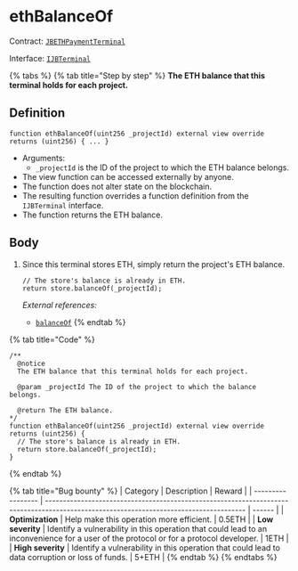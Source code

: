 # ethBalanceOf

Contract: [`JBETHPaymentTerminal`](../)​‌

Interface: [`IJBTerminal`](../../../../interfaces/ijbterminal.md)

{% tabs %}
{% tab title="Step by step" %}
**The ETH balance that this terminal holds for each project.**

## Definition

```solidity
function ethBalanceOf(uint256 _projectId) external view override returns (uint256) { ... }
```

* Arguments:
  * `_projectId` is the ID of the project to which the ETH balance belongs.
* The view function can be accessed externally by anyone.
* The function does not alter state on the blockchain.
* The resulting function overrides a function definition from the `IJBTerminal` interface.
* The function returns the ETH balance.

## Body

1.  Since this terminal stores ETH, simply return the project's ETH balance.

    ```solidity
    // The store's balance is already in ETH.
    return store.balanceOf(_projectId);
    ```

    _External references:_

    * [`balanceOf`](../../jbethpaymentterminalstore/properties/balanceof.md)
{% endtab %}

{% tab title="Code" %}
```solidity
/** 
  @notice 
  The ETH balance that this terminal holds for each project.

  @param _projectId The ID of the project to which the balance belongs.

  @return The ETH balance.
*/
function ethBalanceOf(uint256 _projectId) external view override returns (uint256) {
  // The store's balance is already in ETH.
  return store.balanceOf(_projectId);
}
```
{% endtab %}

{% tab title="Bug bounty" %}
| Category          | Description                                                                                                                            | Reward |
| ----------------- | -------------------------------------------------------------------------------------------------------------------------------------- | ------ |
| **Optimization**  | Help make this operation more efficient.                                                                                               | 0.5ETH |
| **Low severity**  | Identify a vulnerability in this operation that could lead to an inconvenience for a user of the protocol or for a protocol developer. | 1ETH   |
| **High severity** | Identify a vulnerability in this operation that could lead to data corruption or loss of funds.                                        | 5+ETH  |
{% endtab %}
{% endtabs %}
